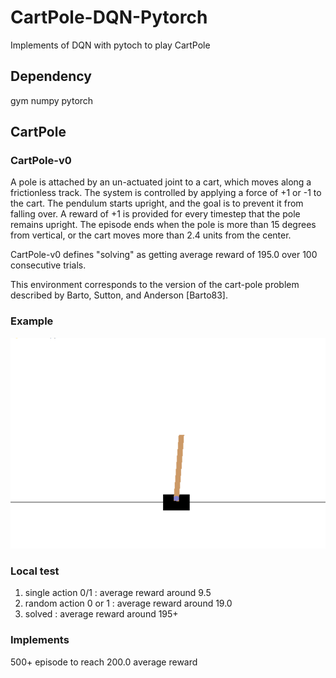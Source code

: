 # CartPole-DQN-Pytorch
Implements of DQN with pytoch to play CartPole
## Dependency 
gym
numpy
pytorch
## CartPole
### CartPole-v0
A pole is attached by an un-actuated joint to a cart, which moves along a frictionless track. The system is controlled by applying a force of +1 or -1 to the cart. The pendulum starts upright, and the goal is to prevent it from falling over. A reward of +1 is provided for every timestep that the pole remains upright. The episode ends when the pole is more than 15 degrees from vertical, or the cart moves more than 2.4 units from the center.

CartPole-v0 defines "solving" as getting average reward of 195.0 over 100 consecutive trials.

This environment corresponds to the version of the cart-pole problem described by Barto, Sutton, and Anderson [Barto83].

### Example
![cartpole](CartPole.gif)

### Local test
1. single action 0/1 : average reward around 9.5 
2. random action 0 or 1 : average reward around 19.0
3. solved : average reward around 195+

### Implements
500+ episode to reach 200.0 average reward

